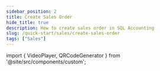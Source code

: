 ```yaml
---
sidebar_position: 2
title: Create Sales Order
hide_title: true
description: How to create sales order in SQL Accounting
slug: /quick-start/sales/create-sales-order
tags: ["Sales"]
---
```


import { VideoPlayer, QRCodeGenerator } from '@site/src/components/custom';
 
<QRCodeGenerator url="https://www.youtube.com/embed/CXBhlbV6a0o?autoplay=1" />

<VideoPlayer 
  videoId="CXBhlbV6a0o" 
  title="Sales Order" 
/>
 